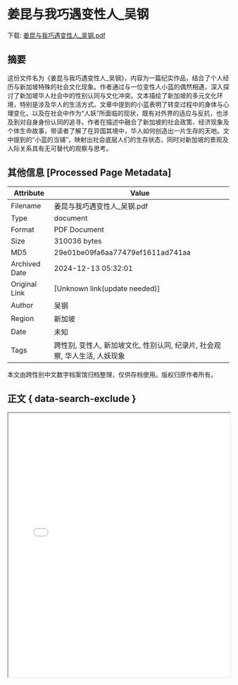 # 姜昆与我巧遇变性人_吴钢

<!-- tcd_download_link -->
下载: <a href="姜昆与我巧遇变性人_吴钢.pdf" download>姜昆与我巧遇变性人_吴钢.pdf</a>
<!-- tcd_download_link_end -->

## 摘要

<!-- tcd_abstract -->
这份文件名为《姜昆与我巧遇变性人_吴钢》，内容为一篇纪实作品，结合了个人经历与新加坡特殊的社会文化现象。作者通过与一位变性人小蓝的偶然相遇，深入探讨了新加坡华人社会中的性别认同与文化冲突。文本描绘了新加坡的多元文化环境，特别是涉及华人的生活方式。文章中提到的小蓝表明了转变过程中的身体与心理变化，以及在社会中作为“人妖”所面临的现状，既有对外界的适应与反抗，也涉及到对自身身份认同的追寻。作者在描述中融合了新加坡的社会政策、经济现象及个体生命故事，带读者了解了在异国其境中，华人如何创造出一片生存的天地。文中提到的“小蓝的当铺”，映射出社会底层人们的生存状态，同时对新加坡的景观及人际关系具有无可替代的观察与思考。

<!-- tcd_abstract_end -->

## 其他信息 [Processed Page Metadata]

| Attribute       | Value                                  |
|-----------------|----------------------------------------|
| Filename        | 姜昆与我巧遇变性人_吴钢.pdf                             |
| Type            | document                                 |
| Format          | PDF Document                               |
| Size            | 310036 bytes                           |
| MD5             | 29e01be09fa6aa77479ef1611ad741aa                                  |
| Archived Date   | 2024-12-13 05:32:01                             |
| Original Link   | [Unknown link(update needed)]                         |
| Author          | 吴钢                               |
| Region          | 新加坡                               |
| Date            | 未知                                 |
| Tags            | 跨性别, 变性人, 新加坡文化, 性别认同, 纪录片, 社会观察, 华人生活, 人妖现象                                 |

本文由跨性别中文数字档案馆归档整理，仅供存档使用。版权归原作者所有。


## 正文 { data-search-exclude }

<!-- tcd_main_text -->
<iframe src="../姜昆与我巧遇变性人_吴钢.pdf" width="100%" height="600px">
    <p>无法显示PDF，请下载查看。</p>
</iframe>
<!-- tcd_main_text_end -->

